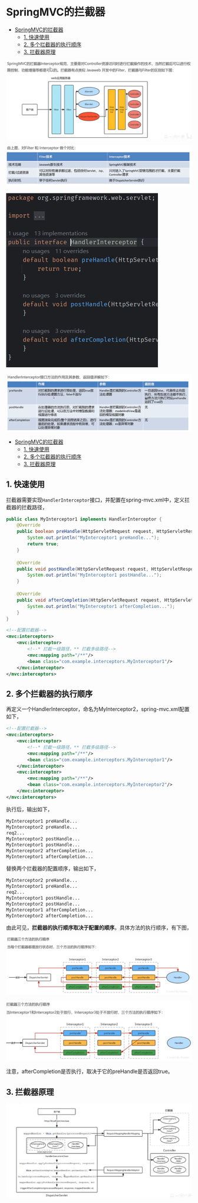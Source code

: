 # SpringMVC的拦截器

- [SpringMVC的拦截器](#springmvc的拦截器)
  - [1. 快速使用](#1-快速使用)
  - [2. 多个拦截器的执行顺序](#2-多个拦截器的执行顺序)
  - [3. 拦截器原理](#3-拦截器原理)

![图 1](imgs/2023-04-18-16-03-03-image.png)  

![图 2](imgs/2023-04-18-16-21-21-image.png)  

![图 3](imgs/2023-04-18-16-24-24-image.png)  

![图 4](imgs/2023-04-18-16-27-27-image.png)  

- [SpringMVC的拦截器](#springmvc的拦截器)
  - [1. 快速使用](#1-快速使用)
  - [2. 多个拦截器的执行顺序](#2-多个拦截器的执行顺序)
  - [3. 拦截器原理](#3-拦截器原理)

## 1. 快速使用

拦截器需要实现`HandlerInterceptor`接口，并配置在spring-mvc.xml中，定义拦截器的拦截路径，

``` java
public class MyInterceptor1 implements HandlerInterceptor {
    @Override
    public boolean preHandle(HttpServletRequest request, HttpServletResponse response, Object handler) throws Exception {
        System.out.println("MyInterceptor1 preHandle...");
        return true;
    }

    @Override
    public void postHandle(HttpServletRequest request, HttpServletResponse response, Object handler, ModelAndView modelAndView) throws Exception {
        System.out.println("MyInterceptor1 postHandle...");
    }

    @Override
    public void afterCompletion(HttpServletRequest request, HttpServletResponse response, Object handler, Exception ex) throws Exception {
        System.out.println("MyInterceptor1 afterCompletion...");
    }
}
```

``` xml
<!--配置拦截器-->
<mvc:interceptors>
    <mvc:interceptor>
        <!--* 拦截一级路径，** 拦截多级路径-->
        <mvc:mapping path="/**"/>
        <bean class="com.example.interceptors.MyInterceptor1"/>
    </mvc:interceptor>
</mvc:interceptors>
```

## 2. 多个拦截器的执行顺序

再定义一个HandlerInterceptor，命名为MyInterceptor2，spring-mvc.xml配置如下，

``` xml
<!--配置拦截器-->
<mvc:interceptors>
    <mvc:interceptor>
        <!--* 拦截一级路径，** 拦截多级路径-->
        <mvc:mapping path="/**"/>
        <bean class="com.example.interceptors.MyInterceptor1"/>
    </mvc:interceptor>
    <mvc:interceptor>
        <mvc:mapping path="/**"/>
        <bean class="com.example.interceptors.MyInterceptor2"/>
    </mvc:interceptor>
</mvc:interceptors>
```

执行后，输出如下，

``` context
MyInterceptor1 preHandle...
MyInterceptor2 preHandle...
req2...
MyInterceptor2 postHandle...
MyInterceptor1 postHandle...
MyInterceptor2 afterCompletion...
MyInterceptor1 afterCompletion...
```

替换两个拦截器的配置顺序，输出如下，

``` context
MyInterceptor2 preHandle...
MyInterceptor1 preHandle...
req2...
MyInterceptor1 postHandle...
MyInterceptor2 postHandle...
MyInterceptor1 afterCompletion...
MyInterceptor2 afterCompletion...
```

由此可见，**拦截器的执行顺序取决于配置的顺序**。具体方法的执行顺序，有下图，

![图 5](imgs/2023-04-18-23-08-08-image.png)  

![图 6](imgs/2023-04-18-23-09-09-image.png)  

注意，afterCompletion是否执行，取决于它的preHandle是否返回true。

## 3. 拦截器原理

![图 7](imgs/2023-04-18-23-16-16-image.png)  
